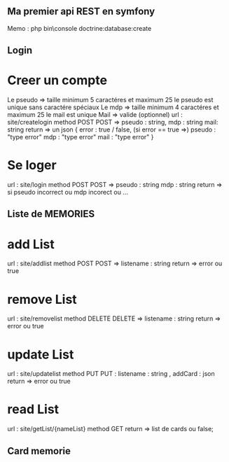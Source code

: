 ## Ma premier api REST en symfony

Memo : php bin\console doctrine:database:create

## Login

# Creer un compte

Le pseudo => taille minimum 5 caractéres et maximum 25 le pseudo est unique sans caractére spéciaux
Le mdp => taille minimum 4 caractéres et maximum 25 le mail est unique
Mail => valide (optionnel)
url : site/createlogin method POST
POST => pseudo : string, mdp : string mail: string
return => un json {
error : true / false,
(si error == true =>)
pseudo : "type error"
mdp : "type error"
mail : "type error"
}

# Se loger

url : site/login method POST
POST => pseudo : string mdp : string
return => si pseudo incorrect ou mdp incorect ou ...

## Liste de MEMORIES

# add List

url : site/addlist method POST
POST => listename : string
return => error ou true

# remove List

url : site/removelist method DELETE
DELETE => listename : string
return => error ou true

# update List

url : site/updatelist method PUT
PUT : listename : string , addCard : json
return => error ou true

# read List

url : site/getList/{nameList} method GET
return => list de cards ou false;

## Card memorie
